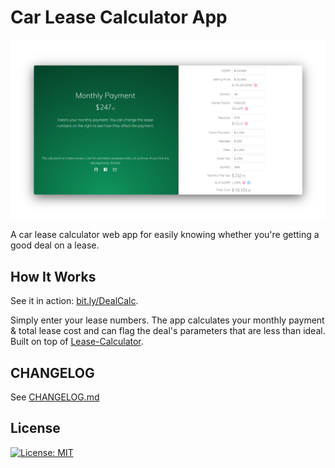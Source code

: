 # Car Lease Calculator App

[![Car Lease Calculator App](/demo-image.png)](https://bit.ly/DealCalc)

A car lease calculator web app for easily knowing whether you're getting a good deal on a lease.

## How It Works

See it in action: [bit.ly/DealCalc](https://bit.ly/DealCalc).

Simply enter your lease numbers. The app calculates your monthly payment & total lease cost and can flag the deal's parameters that are less than ideal. Built on top of [Lease-Calculator](https://github.com/ErezNagar/lease-calculator).

## CHANGELOG

See [CHANGELOG.md](https://github.com/ErezNagar/lease-calculator-app/blob/master/CHANGELOG.md)

## License

[![License: MIT](https://img.shields.io/badge/License-MIT-blue.svg)](https://opensource.org/licenses/MIT)
